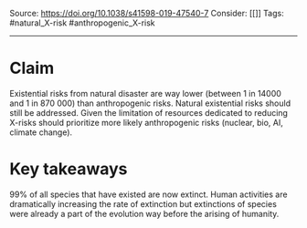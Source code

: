 Source: https://doi.org/10.1038/s41598-019-47540-7
Consider: [[]]
Tags: #natural_X-risk #anthropogenic_X-risk
______________

# Claim
Existential risks from natural disaster are way lower (between 1 in 14000 and 1 in 870 000) than anthropogenic risks.
Natural existential risks should still be addressed.
Given the limitation of resources dedicated to reducing X-risks should prioritize more likely anthropogenic risks (nuclear, bio, AI, climate change). 


# Key takeaways

99% of all species that have existed are now extinct. Human activities are dramatically increasing the rate of extinction but extinctions of species were already a part of the evolution way before the arising of humanity. 